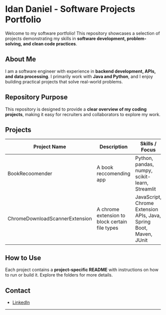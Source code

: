 # Idan Daniel - Software Projects Portfolio

Welcome to my software portfolio! This repository showcases a selection of projects demonstrating my skills in **software development, problem-solving, and clean code practices**.

## About Me
I am a software engineer with experience in **backend development, APIs, and data processing**. I primarily work with **Java and Python**, and I enjoy building practical projects that solve real-world problems.

## Repository Purpose
This repository is designed to provide a **clear overview of my coding projects**, making it easy for recruiters and collaborators to explore my work.

## Projects

| Project Name | Description | Skills / Focus | Main Folder |
|--------------|-------------|----------------|------|
| BookRecoomender| A book reccomending app | Python, pandas, numpy, scikit-learn, Streamlit  |PythonProjects|
| ChromeDownloadScannerExtension| A chrome extension to block certain file types |  JavaScript, Chrome Extension APIs, Java, Spring Boot, Maven, JUnit  |JavaProjects|


## How to Use
Each project contains a **project-specific README** with instructions on how to run or build it. Explore the folders for more details.

## Contact
- [LinkedIn](https://linkedin.com/in/idan-daniel-75b990185)  
---



